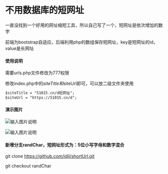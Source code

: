 # 不用数据库的短网址

一直没找到一个好用的网址缩短工具，所以自己写了一个，短网址是依次增加的数字

前端为bootstrap自适应，后端利用php的数组保存短网址，key是短网址的id，value是长网址


#### 使用说明

需要urls.php文件修改为777权限

修改index.php中的$siteTitle和$siteUrl即可，可以放二级文件夹使用

```html
$siteTitle = "51015.cn/d短网址";
$siteUrl = "https://51015.cn/d";
```

#### 演示图片

![输入图片说明](https://raw.githubusercontent.com/idjl/shortUrl/master/%E6%88%AA%E5%9B%BE/%E6%88%AA%E5%9B%BE1.jpg)

![输入图片说明](https://raw.githubusercontent.com/idjl/shortUrl/master/%E6%88%AA%E5%9B%BE/%E6%88%AA%E5%9B%BE2.jpg)


#### 新增分支randChar，短网址形式为：5位小写字母和数字混合

git clone https://github.com/idjl/shortUrl.git

git checkout randChar

